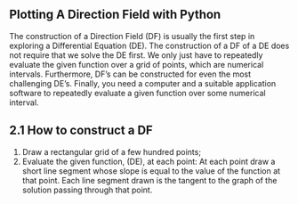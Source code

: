 ## Plotting A Direction Field with Python

The construction of a Direction Field (DF) is usually the first step in exploring a Differential Equation (DE). 
The construction of a DF of a DE does not require that we solve the DE first. We only just have to repeatedly evaluate the given function over a grid of points, 
which are numerical intervals. Furthermore, DF’s can be constructed for even the most challenging DE’s.
Finally, you need a computer and a suitable application software to repeatedly evaluate a given function over some numerical interval.

##  2.1  How to construct a DF
1. Draw a rectangular grid of a few hundred points;
2. Evaluate the given function, (DE), at each point: At each point draw a short line segment whose slope is equal to the value of the function at that point. 
Each line segment drawn is the tangent to the graph of the solution passing through that point.
